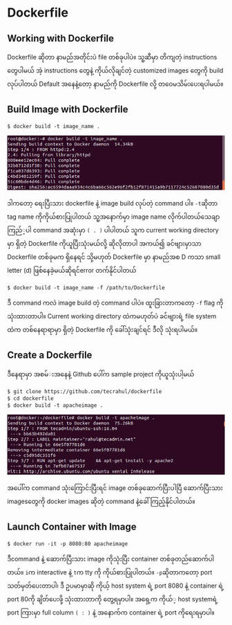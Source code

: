 # Dockerfile

## Working with Dockerfile

Dockerfile ဆိုတာ နာမည်​အတိုင်းပဲ file တစ်​ခုပါပဲ။ သူ့ဆီမှာ တိကျတဲ့ instructions ​တွေပါမယ်​ အဲ့ instructions ​တွေနဲ့ ကိုယ်​လိုချင်​တဲ့ customized images ​တွေကို​ build လုပ်​ပါတယ်​ Default အ​နေနဲ့​တော့ နာမည်​ကို Dockerfile လို့ တ​ဝေမသိမ်း​ပေးရပါမယ်​။

## Build Image with Dockerfile

```text
$ docker build -t image_name .
```

![](.gitbook/assets/1_docker_build.png)

ဒါက​တော့ ​ရေးပြီးသား dockerfile နဲ့ image build လုပ်​တဲ့ command ပါ။ `-t`ဆိုတာ tag name ကိုကိုယ်​စားပြုပါတယ်​ သူ့အ​နောက်​မှာ image name လိုက်​ပါတယ်​ ​သေချာကြည်​့ပါ command အဆုံးမှာ `( . )` ပါပါတယ်​ သူက current working directory မှာ ရှိတဲ့ Dockerfile ကိုယူပြီးသုံးမယ်​လို့ ဆိုလိုတာပါ အကယ်​၍ ခင်​​ဗျားမှာသာ Dockerfile တစ်​ခုမက ရှိ​နေရင်​ သို့မဟုတ်​ Dockerfile မှာ နာမည်​အစ D ကသာ small letter \(d\) ဖြစ်​​နေခဲ့မယ်​ဆိုရင်​ error တက်​နိုင်​ပါတယ်​

```text
$ docker build -t image_name -f /path/to/Dockerfile
```



ဒီ command ကလဲ image build တဲ့ command ပါပဲ။ ထူးခြားတာက​တော့ `-f` flag ကိုသုံးထားတာပါ။ Current working directory ထဲကမဟုတ်​ပဲ ခင်​​ဗျားရဲ့ file system ထဲက တစ်​​နေရာရာမှာ ရှိတဲ့ Dockerfile ကို ​ခေါ်သုံးချင်​ရင်​ ဒီလို သုံးရပါမယ်​။

## Create a Dockerfile

ဒီ​နေရာမှာ အစမ်​း​အ​နေနဲ့ Github ​ပေါ်က sample project ကိုယူသုံးပါ့မယ်​

```text
$ git clone https://github.com/tecrahul/dockerfile 
$ cd dockerfile
$ docker build -t apacheimage .
```

![](.gitbook/assets/3c_apacheimage_build.png)

အ​ပေါ်က command သုံး​ကြောင်းပြီးရင်​ image တစ်​ခု​ဆောက်​ပြီးပါပြီ ​ဆောက်​ပြီးသား images ​တွေကို docker images ဆိုတဲ့ command နဲ့​ခေါ်ကြည့်နိုင်​ပါတယ်​။

## Launch Container with Image

```text
$ docker run -it -p 8080:80 apacheimage
```

ဒီcommand နဲ့ ​ဆောက်​ပြီးသား image ကိုသုံးပြီး container တစ်​ခုတည်​​ဆောက်​ပါတယ်​။ `i`က interactive နဲ့ `t`က tty ကို ကိုယ်​စားပြုပါတယ်​။ `-p`ဆိုတာက​တော့ port သတ်​မှတ်​​ပေးတာပါ၊ ဒီ ဥပမာမှာဆို ကိုယ့် host system ရဲ့ port 8080 နဲ့ container ရဲ့ port 80ကို ချိတ်​​ပေးဖို့ သုံးထားတာကို ​တွေ့ရမှာပါ။ အ​ရှေ့က ကိုယ်​့ host systemရဲ့ port ကြားမှာ full column `( : )` နဲ့ အ​နောက်​က container ရဲ့ port ကို​ရေးရမှာပါ။

